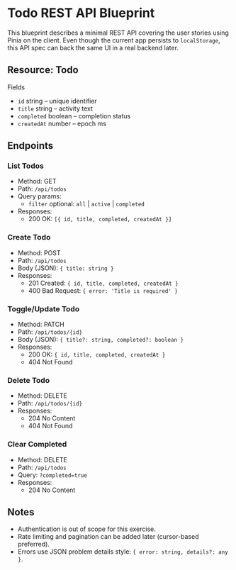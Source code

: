 # Todo REST API Blueprint

This blueprint describes a minimal REST API covering the user stories using Pinia on the client. Even though the current app persists to `localStorage`, this API spec can back the same UI in a real backend later.

## Resource: Todo

Fields
- `id` string – unique identifier
- `title` string – activity text
- `completed` boolean – completion status
- `createdAt` number – epoch ms

## Endpoints

### List Todos
- Method: GET
- Path: `/api/todos`
- Query params:
  - `filter` optional: `all` | `active` | `completed`
- Responses:
  - 200 OK: `[{ id, title, completed, createdAt }]`

### Create Todo
- Method: POST
- Path: `/api/todos`
- Body (JSON): `{ title: string }`
- Responses:
  - 201 Created: `{ id, title, completed, createdAt }`
  - 400 Bad Request: `{ error: 'Title is required' }`

### Toggle/Update Todo
- Method: PATCH
- Path: `/api/todos/{id}`
- Body (JSON): `{ title?: string, completed?: boolean }`
- Responses:
  - 200 OK: `{ id, title, completed, createdAt }`
  - 404 Not Found

### Delete Todo
- Method: DELETE
- Path: `/api/todos/{id}`
- Responses:
  - 204 No Content
  - 404 Not Found

### Clear Completed
- Method: DELETE
- Path: `/api/todos`
- Query: `?completed=true`
- Responses:
  - 204 No Content

## Notes
- Authentication is out of scope for this exercise.
- Rate limiting and pagination can be added later (cursor-based preferred).
- Errors use JSON problem details style: `{ error: string, details?: any }`.


